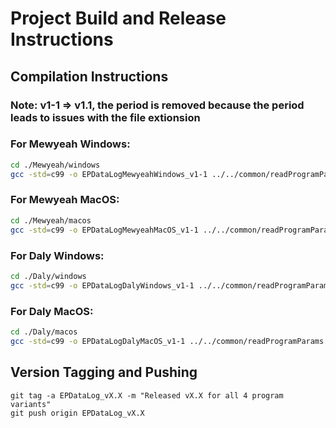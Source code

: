 # Project Build and Release Instructions

## Compilation Instructions

### Note: v1-1 => v1.1, the period is removed because the period leads to issues with the file extionsion

### For Mewyeah Windows:
```bash
cd ./Mewyeah/windows
gcc -std=c99 -o EPDataLogMewyeahWindows_v1-1 ../../common/readProgramParams.c ../../common/windows/connection.c ../../common/windows/outputToCsv.c ../common/getData.c main.c
```

### For Mewyeah MacOS:
```bash
cd ./Mewyeah/macos
gcc -std=c99 -o EPDataLogMewyeahMacOS_v1-1 ../../common/readProgramParams.c ../../common/macos/connection.c ../../common/macos/outputToCsv.c ../common/getData.c main.c
```

### For Daly Windows:
```bash
cd ./Daly/windows
gcc -std=c99 -o EPDataLogDalyWindows_v1-1 ../../common/readProgramParams.c ../../common/windows/connection.c ../../common/windows/outputToCsv.c ../common/getData.c main.c
```

### For Daly MacOS:
```bash
cd ./Daly/macos
gcc -std=c99 -o EPDataLogDalyMacOS_v1-1 ../../common/readProgramParams.c ../../common/macos/connection.c ../../common/macos/outputToCsv.c ../common/getData.c main.c
```

## Version Tagging and Pushing
```
git tag -a EPDataLog_vX.X -m "Released vX.X for all 4 program variants"
git push origin EPDataLog_vX.X
```
